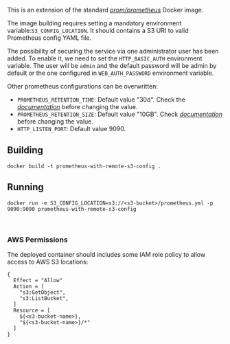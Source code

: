 This is an extension of the standard *[prom/prometheus](https://hub.docker.com/r/prom/prometheus/)* Docker image. 

The image building requires setting a mandatory environment variable:`S3_CONFIG_LOCATION`. It should contains a S3 URI to valid Prometheus config YAML file.

The possibility of securing the service via one administrator user has been added. To enable it, we need to set the `HTTP_BASIC_AUTH` environment variable. The user will be `admin` and the default password will be admin by default or the one configured in `WEB_AUTH_PASSWORD` environment variable.

Other prometheus configurations can be overwritten:
- `PROMETHEUS_RETENTION_TIME`: Default value "30d". Check the *[documentation](https://prometheus.io/docs/prometheus/latest/storage/)* before changing the value.
- `PROMETHEUS_RETENTION_SIZE`: Default value "10GB". Check *[documentation](https://prometheus.io/docs/prometheus/latest/storage/)* before changing the value.
- `HTTP_LISTEN_PORT`: Default value 9090.

## Building

`docker build -t prometheus-with-remote-s3-config .`

## Running

`docker run -e S3_CONFIG_LOCATION=s3://<s3-bucket>/prometheus.yml -p 9090:9090 prometheus-with-remote-s3-config`

<br>

### AWS Permissions

The deployed container should includes some IAM role policy to allow access to AWS S3 locations:

```
{
  Effect = "Allow"
  Action = [
    "s3:GetObject",
    "s3:ListBucket",
  ]
  Resource = [
    ${<s3-bucket-name>},
    "${<s3-bucket-name>}/*"
  ]
}
```
